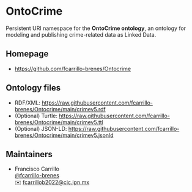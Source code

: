 # OntoCrime

Persistent URI namespace for the **OntoCrime ontology**, an ontology for modeling and publishing crime-related data as Linked Data.

## Homepage
- https://github.com/fcarrillo-brenes/Ontocrime

## Ontology files
- RDF/XML: https://raw.githubusercontent.com/fcarrillo-brenes/Ontocrime/main/crimev5.rdf
- (Optional) Turtle: https://raw.githubusercontent.com/fcarrillo-brenes/Ontocrime/main/crimev5.ttl
- (Optional) JSON-LD: https://raw.githubusercontent.com/fcarrillo-brenes/Ontocrime/main/crimev5.jsonld

## Maintainers
- Francisco Carrillo  
  [@fcarrillo-brenes](https://github.com/fcarrillo-brenes)  
  ✉️ fcarrillob2022@cic.ipn.mx

